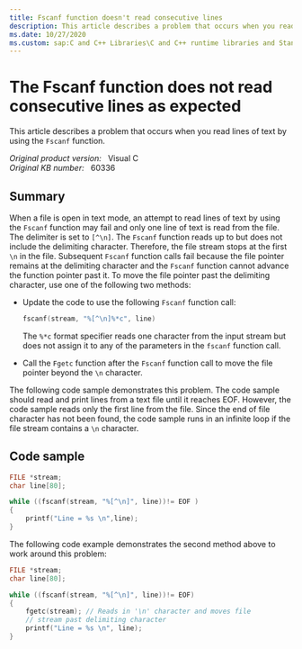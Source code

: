 ```yaml
---
title: Fscanf function doesn't read consecutive lines
description: This article describes a problem that occurs when you read lines of text by using the Fscanf function.
ms.date: 10/27/2020
ms.custom: sap:C and C++ Libraries\C and C++ runtime libraries and Standard Template Library (STL)
---
```

# The Fscanf function does not read consecutive lines as expected

This article describes a problem that occurs when you read lines of text by using the `Fscanf` function.

_Original product version:_ &nbsp; Visual C  
_Original KB number:_ &nbsp; 60336

## Summary

When a file is open in text mode, an attempt to read lines of text by using the `Fscanf` function may fail and only one line of text is read from the file. The delimiter is set to `[^\n]`. The `Fscanf` function reads up to but does not include the delimiting character. Therefore, the file stream stops at the first `\n` in the file. Subsequent `Fscanf` function calls fail because the file pointer remains at the delimiting character and the `Fscanf` function cannot advance the function pointer past it. To move the file pointer past the delimiting character, use one of the following two methods:

- Update the code to use the following `Fscanf` function call:

    ```c
    fscanf(stream, "%[^\n]%*c", line)
    ```

    The `%*c` format specifier reads one character from the input stream but does not assign it to any of the parameters in the `fscanf` function call.

- Call the `Fgetc` function after the `Fscanf` function call to move the file pointer beyond the `\n` character.

The following code sample demonstrates this problem. The code sample should read and print lines from a text file until it reaches EOF. However, the code sample reads only the first line from the file. Since the end of file character has not been found, the code sample runs in an infinite loop if the file stream contains a `\n` character.

## Code sample

```c
FILE *stream;
char line[80];

while ((fscanf(stream, "%[^\n]", line))!= EOF )
{
    printf("Line = %s \n",line);
}
```

The following code example demonstrates the second method above to work around this problem:

```c
FILE *stream;
char line[80];

while ((fscanf(stream, "%[^\n]", line))!= EOF)
{
    fgetc(stream); // Reads in '\n' character and moves file
    // stream past delimiting character
    printf("Line = %s \n", line);
}
```
